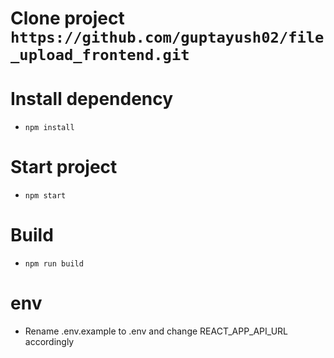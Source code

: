 # Clone project `https://github.com/guptayush02/file_upload_frontend.git`

# Install dependency
- `npm install`

# Start project
- `npm start`

# Build
- `npm run build`

# env
- Rename .env.example to .env and change REACT_APP_API_URL accordingly
